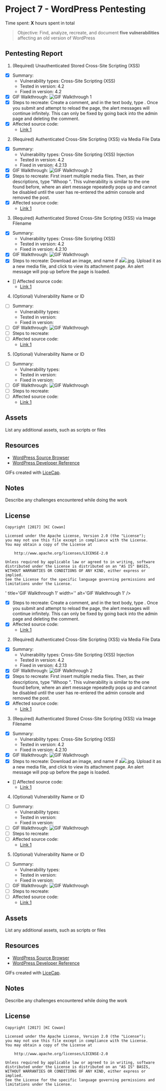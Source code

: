 # Project 7 - WordPress Pentesting

Time spent: **X** hours spent in total

> Objective: Find, analyze, recreate, and document **five vulnerabilities** affecting an old version of WordPress

## Pentesting Report

1. (Required) Unauthenticated Stored Cross-Site Scripting (XSS)
  - [X] Summary:  
    - Vulnerability types: Cross-Site Scripting (XSS)
    - Tested in version: 4.2
    - Fixed in version: 4.2
  - [X] GIF Walkthrough: <img src='https://imgur.com/a/VAPap' title='GIF Walkthrough 1' width='' alt='GIF Walkthrough 1' />
  - [X] Steps to recreate: Create a comment, and in the text body, type <script>while(1){alert(document.cookie);}</script>. Once you submit and attempt to reload the page, the alert messages will continue infinitely.  This can only be fixed by going back into the admin page and deleting the comment.
  - [X] Affected source code:
    - [Link 1](http://www.smeegesec.com/2012/06/collection-of-cross-site-scripting-xss.html)
2. (Required) Authenticated Cross-Site Scripting (XSS) via Media File Data
  - [X] Summary:
    - Vulnerability types: Cross-Site Scripting (XSS) Injection
    - Tested in version: 4.2
    - Fixed in version: 4.2.13
  - [X] GIF Walkthrough: <img src='https://imgur.com/a/zDuyv.gif' title='GIF Walkthrough 2' width='' alt='GIF Walkthrough 2' />
  - [X] Steps to recreate: First insert multiple media files.  Then, as their descriptions, type "Whoop <noscript/><script>alert(document.cookie);</script>".  This vulnerability is similar to the one found before, where an alert message repeatedly pops up and cannot be disabled until the user has re-entered the admin console and removed the post.
  - [X] Affected source code:
    - [Link 1](https://github.com/WordPress/WordPress/commit/28f838ca3ee205b6f39cd2bf23eb4e5f52796bd7)
3. (Required) Authenticated Stored Cross-Site Scripting (XSS) via Image Filename
  - [X] Summary:
    - Vulnerability types: Cross-Site Scripting (XSS)
    - Tested in version: 4.2
    - Fixed in version: 4.2.10
  - [X] GIF Walkthrough: <img src='https://imgur.com/a/DmGxa.gif' title='GIF Walkthrough' width='' alt='GIF Walkthrough' />
  - [X] Steps to recreate: Download an image, and name if a<img src=a onerror=alert(document.cookie)>.jpg.  Upload it as a new media file, and click to view its attachment page. An alert message will pop up before the page is loaded.
  - [] Affected source code:
    - [Link 1](https://github.com/WordPress/WordPress/commit/c9e60dab176635d4bfaaf431c0ea891e4726d6e0)
4. (Optional) Vulnerability Name or ID
  - [ ] Summary:
    - Vulnerability types:
    - Tested in version:
    - Fixed in version:
  - [ ] GIF Walkthrough: <img src='' title='GIF Walkthrough' width='' alt='GIF Walkthrough' />
  - [ ] Steps to recreate:
  - [ ] Affected source code:
    - [Link 1](https://core.trac.wordpress.org/browser/tags/version/src/source_file.php)
5. (Optional) Vulnerability Name or ID
  - [ ] Summary:
    - Vulnerability types:
    - Tested in version:
    - Fixed in version:
  - [ ] GIF Walkthrough: <img src='' title='GIF Walkthrough' width='' alt='GIF Walkthrough' />
  - [ ] Steps to recreate:
  - [ ] Affected source code:
    - [Link 1](https://core.trac.wordpress.org/browser/tags/version/src/source_file.php)

## Assets

List any additional assets, such as scripts or files

## Resources

- [WordPress Source Browser](https://core.trac.wordpress.org/browser/)
- [WordPress Developer Reference](https://developer.wordpress.org/reference/)

GIFs created with [LiceCap](http://www.cockos.com/licecap/).

## Notes

Describe any challenges encountered while doing the work

## License

    Copyright [2017] [KC Cowan]

    Licensed under the Apache License, Version 2.0 (the "License");
    you may not use this file except in compliance with the License.
    You may obtain a copy of the License at

        http://www.apache.org/licenses/LICENSE-2.0

    Unless required by applicable law or agreed to in writing, software
    distributed under the License is distributed on an "AS IS" BASIS,
    WITHOUT WARRANTIES OR CONDITIONS OF ANY KIND, either express or implied.
    See the License for the specific language governing permissions and
    limitations under the License.
' title='GIF Walkthrough 1' width='' alt='GIF Walkthrough 1' />
  - [X] Steps to recreate: Create a comment, and in the text body, type <script>while(1){alert(document.cookie);}</script>. Once you submit and attempt to reload the page, the alert messages will continue infinitely.  This can only be fixed by going back into the admin page and deleting the comment.
  - [X] Affected source code:
    - [Link 1](http://www.smeegesec.com/2012/06/collection-of-cross-site-scripting-xss.html)
2. (Required) Authenticated Cross-Site Scripting (XSS) via Media File Data
  - [X] Summary:
    - Vulnerability types: Cross-Site Scripting (XSS) Injection
    - Tested in version: 4.2
    - Fixed in version: 4.2.13
  - [X] GIF Walkthrough: <img src='https://imgur.com/a/zDuyv.gif' title='GIF Walkthrough 2' width='' alt='GIF Walkthrough 2' />
  - [X] Steps to recreate: First insert multiple media files.  Then, as their descriptions, type "Whoop <noscript/><script>alert(document.cookie);</script>".  This vulnerability is similar to the one found before, where an alert message repeatedly pops up and cannot be disabled until the user has re-entered the admin console and removed the post.
  - [X] Affected source code:
    - [Link 1](https://github.com/WordPress/WordPress/commit/28f838ca3ee205b6f39cd2bf23eb4e5f52796bd7)
3. (Required) Authenticated Stored Cross-Site Scripting (XSS) via Image Filename
  - [X] Summary:
    - Vulnerability types: Cross-Site Scripting (XSS)
    - Tested in version: 4.2
    - Fixed in version: 4.2.10
  - [X] GIF Walkthrough: <img src='https://imgur.com/a/DmGxa.gif' title='GIF Walkthrough' width='' alt='GIF Walkthrough' />
  - [X] Steps to recreate: Download an image, and name if a<img src=a onerror=alert(document.cookie)>.jpg.  Upload it as a new media file, and click to view its attachment page. An alert message will pop up before the page is loaded.
  - [] Affected source code:
    - [Link 1](https://github.com/WordPress/WordPress/commit/c9e60dab176635d4bfaaf431c0ea891e4726d6e0)
4. (Optional) Vulnerability Name or ID
  - [ ] Summary:
    - Vulnerability types:
    - Tested in version:
    - Fixed in version:
  - [ ] GIF Walkthrough: <img src='' title='GIF Walkthrough' width='' alt='GIF Walkthrough' />
  - [ ] Steps to recreate:
  - [ ] Affected source code:
    - [Link 1](https://core.trac.wordpress.org/browser/tags/version/src/source_file.php)
5. (Optional) Vulnerability Name or ID
  - [ ] Summary:
    - Vulnerability types:
    - Tested in version:
    - Fixed in version:
  - [ ] GIF Walkthrough: <img src='' title='GIF Walkthrough' width='' alt='GIF Walkthrough' />
  - [ ] Steps to recreate:
  - [ ] Affected source code:
    - [Link 1](https://core.trac.wordpress.org/browser/tags/version/src/source_file.php)

## Assets

List any additional assets, such as scripts or files

## Resources

- [WordPress Source Browser](https://core.trac.wordpress.org/browser/)
- [WordPress Developer Reference](https://developer.wordpress.org/reference/)

GIFs created with [LiceCap](http://www.cockos.com/licecap/).

## Notes

Describe any challenges encountered while doing the work

## License

    Copyright [2017] [KC Cowan]

    Licensed under the Apache License, Version 2.0 (the "License");
    you may not use this file except in compliance with the License.
    You may obtain a copy of the License at

        http://www.apache.org/licenses/LICENSE-2.0

    Unless required by applicable law or agreed to in writing, software
    distributed under the License is distributed on an "AS IS" BASIS,
    WITHOUT WARRANTIES OR CONDITIONS OF ANY KIND, either express or implied.
    See the License for the specific language governing permissions and
    limitations under the License.
